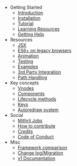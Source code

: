 - Getting Started
	- [Introduction](index.md)
	- [Installation](installation.md)
	- [Tutorial](simple-application.md)
	- [Learning Resources](learning-mithril.md)
	- [Getting Help](support.md)
- Resources
	- [JSX](jsx.md)
	- [ES6+ on legacy browsers](es6.md)
	- [Animation](animation.md)
	- [Testing](testing.md)
	- [Examples](examples.md)
	- [3rd Party Integration](integrating-libs.md)
	- [Path Handling](paths.md)
- Key concepts
	- [Vnodes](vnodes.md)
	- [Components](components.md)
	- [Lifecycle methods](lifecycle-methods.md)
	- [Keys](keys.md)
	- [Autoredraw system](autoredraw.md)
- Social
	- [Mithril Jobs](https://github.com/MithrilJS/mithril.js/wiki/JOBS)
	- [How to contribute](contributing.md)
	- [Credits](credits.md)
	- [Code of Conduct](code-of-conduct.md)
- Misc
	- [Framework comparison](framework-comparison.md)
	- [Change log/Migration](change-log.md)
	- [v1 Documentation](archive/v1.1.6)

